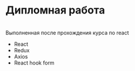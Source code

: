 <h1>Дипломная работа</h1>

<br />
Выполненная после прохождения курса по react
<ul>
<li>React</li>
<li>Redux</li>
<li>Axios</li>
<li>React hook form</li>
</ul>
